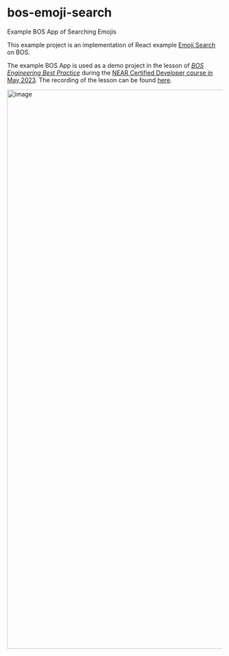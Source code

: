 # bos-emoji-search
Example BOS App of Searching Emojis

This example project is an implementation of React example [Emoji Search](https://github.com/ahfarmer/emoji-search) on BOS.

The example BOS App is used as a demo project in the lesson of [_BOS Engineering Best Practice_](https://bit.ly/bos-app-dev-2023-05) during the [NEAR Certified Developer course in May 2023](https://segmentfault.com/a/1190000043815848). The recording of the lesson can be found [here](https://www.bilibili.com/video/BV1Gm4y147pS).

<img width="1305" alt="image" src="https://github.com/openwebbuild/bos-emoji-search/assets/46699230/cce8d034-ab6d-4835-906f-06b42283da50">
